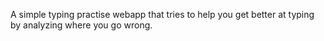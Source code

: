 A simple typing practise webapp that tries to help you get better at typing by analyzing where you go wrong.